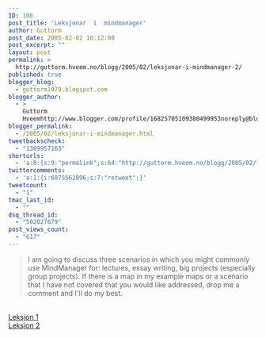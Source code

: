 ```yaml
---
ID: 106
post_title: 'Leksjonar  i  mindmanager'
author: Guttorm
post_date: 2005-02-02 16:12:00
post_excerpt: ""
layout: post
permalink: >
  http://guttorm.hveem.no/blogg/2005/02/leksjonar-i-mindmanager-2/
published: true
blogger_blog:
  - guttorm1979.blogspot.com
blogger_author:
  - >
    Guttorm
    Hveemhttp://www.blogger.com/profile/16825705109380499953noreply@blogger.com
blogger_permalink:
  - /2005/02/leksjonar-i-mindmanager.html
tweetbackscheck:
  - "1309957163"
shorturls:
  - 'a:8:{s:9:"permalink";s:64:"http://guttorm.hveem.no/blogg/2005/02/leksjonar-i-mindmanager-2/";s:7:"tinyurl";s:25:"http://tinyurl.com/9ua6r6";s:4:"isgd";s:17:"http://is.gd/gGov";s:5:"bitly";s:18:"http://bit.ly/QtUu";s:5:"snipr";s:22:"http://snipr.com/agtzj";s:5:"snurl";s:22:"http://snurl.com/agtzj";s:7:"snipurl";s:24:"http://snipurl.com/agtzj";s:4:"trim";s:17:"http://tr.im/bacj";}'
twittercomments:
  - 'a:1:{i:6075562896;s:7:"retweet";}'
tweetcount:
  - "1"
tmac_last_id:
  - ""
dsq_thread_id:
  - "502027879"
post_views_count:
  - "617"
---
```

<blockquote>I am going to discuss three scenarios in which you might commonly use MindManager for: lectures, essay writing, big projects (especially group projects). If there is a map in my example maps or a scenario that I have not covered that you would like addressed, drop me a comment and I'll do my best.<br /></blockquote><br /><a href="http://studenttabletpc.blogs.com/the_student_tablet_pc/2005/01/mind_mapping_ov.html">Leksjon 1</a><br /><a href="http://studenttabletpc.blogs.com/the_student_tablet_pc/2005/01/mindmanager_par.html#more">Leksjon 2</a>